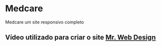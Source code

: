 # Medcare
Medcare um site responsivo completo

## Vídeo utilizado para criar o site [Mr. Web Design](https://www.youtube.com/watch?v=m2Sz-43azgw)
